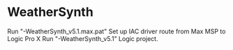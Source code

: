 # WeatherSynth

Run "-WeatherSynth_v5.1.max.pat"
Set up IAC driver route from Max MSP to Logic Pro X
Run "-WeatherSynth_v5.1" Logic project.
